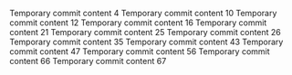 Temporary commit content 4
Temporary commit content 10
Temporary commit content 12
Temporary commit content 16
Temporary commit content 21
Temporary commit content 25
Temporary commit content 26
Temporary commit content 35
Temporary commit content 43
Temporary commit content 47
Temporary commit content 56
Temporary commit content 66
Temporary commit content 67
